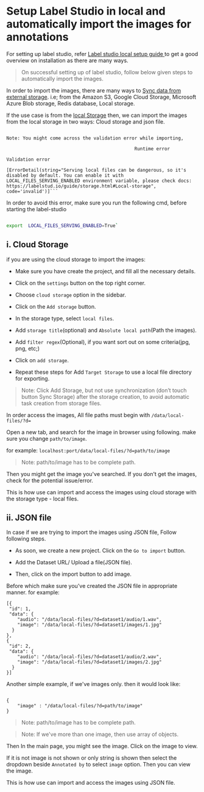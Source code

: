 
# Setup Label Studio in local and automatically import the images for annotations

  

For setting up label studio, refer [Label studio local setup guide ](https://labelstud.io/guide/install) to get a good overview on installation as there are many ways.

  

> On successful setting up of label studio, follow below given steps to automatically import the images.

  

In order to import the images, there are many ways to [Sync data from external storage](https://labelstud.io/guide/storage). i.e; from the Amazon S3, Google Cloud Storage, Microsoft Azure Blob storage, Redis database, Local storage.

  

If the use case is from the [local Storage](https://labelstud.io/guide/storage#Local-storage) then, we can import the images from the local storage in two ways: Cloud storage and json file.

  

```

Note: You might come across the validation error while importing,

                                               Runtime error

Validation error

[ErrorDetail(string="Serving local files can be dangerous, so it's disabled by default. You can enable it with LOCAL_FILES_SERVING_ENABLED environment variable, please check docs: https://labelstud.io/guide/storage.html#Local-storage", code='invalid')]```

```

  

In order to avoid this error, make sure you run the following cmd, before starting the label-studio

  

```bash

export  LOCAL_FILES_SERVING_ENABLED=True`

```

  

## i. Cloud Storage

  

if you are using the cloud storage to import the images:

  

- Make sure you have create the project, and fill all the necessary details.

  

- Click on the `settings` button on the top right corner.

  

- Choose `cloud storage` option in the sidebar.

  

- Click on the `Add storage` button.

  

- In the storage type, select `local files`.

  

- Add `storage title`(optional) and `Absolute local path`(Path the images).

  

- Add `filter regex`(Optional), if you want sort out on some criteria(jpg, png, etc;)

  

- Click on `add storage`.

  

- Repeat these steps for Add `Target Storage` to use a local file directory for exporting.

  

> Note: Click Add Storage, but not use synchronization (don’t touch button Sync Storage) after the storage creation, to avoid automatic task creation from storage files.

  

In order access the images, All file paths must begin with `/data/local-files/?d=`

  

Open a new tab, and search for the image in browser using following. make sure you change `path/to/image`.

  

for example: `localhost:port/data/local-files/?d=path/to/image`

  

> Note: path/to/image has to be complete path.

  

Then you might get the image you've searched. If you don't get the images, check for the potential issue/error.

  

This is how use can import and access the images using cloud storage with the storage type - local files.

  

## ii. JSON file

  

In case if we are trying to import the images using JSON file, Follow following steps.

  

- As soon, we create a new project. Click on the `Go to import` button.

  

- Add the Dataset URL/ Upload a file(JSON file).

  

- Then, click on the import button to add image.

  

Before which make sure you've created the JSON file in appropriate manner. for example:

  

```
[{
 "id": 1,
 "data": {
    "audio": "/data/local-files/?d=dataset1/audio/1.wav",
    "image": "/data/local-files/?d=dataset1/images/1.jpg"
  }
},
{
 "id": 2,
 "data": {
    "audio": "/data/local-files/?d=dataset1/audio/2.wav",
    "image": "/data/local-files/?d=dataset1/images/2.jpg"
  }
}]
```

  

Another simple example, if we've images only. then it would look like:

  

```

{
	"image" : "/data/local-files/?d=path/to/image"
}

```

  

> Note: path/to/image has to be complete path.

  

> Note: If we've more than one image, then use array of objects.

  

Then In the main page, you might see the image. Click on the image to view.

  

If it is not image is not shown or only string is shown then select the dropdown beside `Annotated by` to select `image` option. Then you can view the image.

  

This is how use can import and access the images using JSON file.
